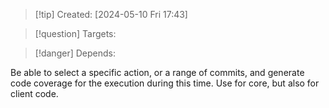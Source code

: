 
>[!tip] Created: [2024-05-10 Fri 17:43]

>[!question] Targets: 

>[!danger] Depends: 

Be able to select a specific action, or a range of commits, and generate code coverage for the execution during this time.  Use for core, but also for client code.